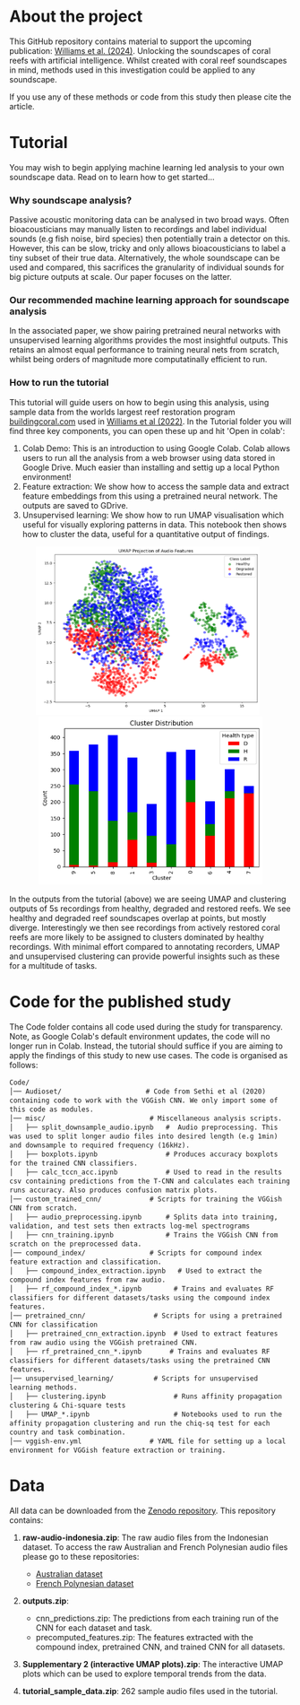 # About the project

This GitHub repository contains material to support the upcoming publication: [Williams et al. (2024)](https://www.biorxiv.org/content/10.1101/2024.02.02.578582v1). Unlocking the soundscapes of coral reefs with artificial intelligence.  Whilst created with coral reef soundscapes in mind, methods used in this investigation could be applied to any soundscape.

If you use any of these methods or code from this study then please cite the article.

# Tutorial
You may wish to begin applying machine learning led analysis to your own soundscape data. Read on to learn how to get started...

### Why soundscape analysis?
Passive acoustic monitoring data can be analysed in two broad ways. Often bioacousticians may manually listen to recordings and label individual sounds (e.g fish noise, bird species) then potentially train a detector on this. However, this can be slow, tricky and only allows bioacousticians to label a tiny subset of their true data. Alternatively, the whole soundscape can be used and compared, this sacrifices the granularity of individual sounds for big picture outputs at scale. Our paper focuses on the latter.

### Our recommended machine learning approach for soundscape analysis
In the associated paper, we show pairing pretrained neural networks with unsupervised learning algorithms provides the most insightful outputs. This retains an almost equal performance to training neural nets from scratch, whilst being orders of magnitude more computatinally efficient to run. 

### How to run the tutorial
This tutorial will guide users on how to begin using this analysis, using sample data from the worlds largest reef restoration program [buildingcoral.com](https://www.buildingcoral.com/) used in [Williams et al (2022)](https://doi.org/10.1016/j.ecolind.2022.108986). In the Tutorial folder you will find three key components, you can open these up and hit 'Open in colab':
1. Colab Demo: This is an introduction to using Google Colab. Colab allows users to run all the analysis from a web browser using data stored in Google Drive. Much easier than installing and settig up a local Python environment! 
2. Feature extraction: We show how to access the sample data and extract feature embeddings from this using a pretrained neural network. The outputs are saved to GDrive.
3. Unsupervised learning: We show how to run UMAP visualisation which useful for visually exploring patterns in data. This notebook then shows how to cluster the data, useful for a quantitative output of findings.

<p align="center">
  <img src="https://github.com/BenUCL/Reef-acoustics-and-AI/blob/main/Tutorial/sample_data_umap.png?raw=true" width="400" height="300" style="margin-right: 10px;" />
  <img src="https://github.com/BenUCL/Reef-acoustics-and-AI/blob/main/Tutorial/sample_data_clustering.png?raw=true" width="400" height="300" />
</p>

In the outputs from the tutorial (above) we are seeing UMAP and clustering outputs of 5s recordings from healthy, degraded and restored reefs. We see healthy and degraded reef soundscapes overlap at points, but mostly diverge. Interestingly we then see recordings from actively restored coral reefs are more likely to be assigned to clusters dominated by healthy recordings. With minimal effort compared to annotating recorders, UMAP and unsupervised clustering can provide powerful insights such as these for a multitude of tasks.


# Code for the published study
The Code folder contains all code used during the study for transparency. Note, as Google Colab's default environment updates, the code will no longer run in Colab. Instead, the tutorial should suffice if you are aiming to apply the findings of this study to new use cases. The code is organised as follows:

```
Code/
│── Audioset/                     # Code from Sethi et al (2020) containing code to work with the VGGish CNN. We only import some of this code as modules.
│── misc/                          # Miscellaneous analysis scripts.
│   ├── split_downsample_audio.ipynb   #  Audio preprocessing. This was used to split longer audio files into desired length (e.g 1min) and downsample to required frequency (16kHz).
│   ├── boxplots.ipynb                 # Produces accuracy boxplots for the trained CNN classifiers.
│   ├── calc_tccn_acc.ipynb            # Used to read in the results csv containing predictions from the T-CNN and calculates each training runs accuracy. Also produces confusion matrix plots.
│── custom_trained_cnn/            # Scripts for training the VGGish CNN from scratch.
│   ├── audio_preprocessing.ipynb      # Splits data into training, validation, and test sets then extracts log-mel spectrograms
│   ├── cnn_training.ipynb             # Trains the VGGish CNN from scratch on the preprocessed data.
│── compound_index/                # Scripts for compound index feature extraction and classification.
│   ├── compound_index_extraction.ipynb   # Used to extract the compound index features from raw audio.
│   ├── rf_compound_index_*.ipynb        # Trains and evaluates RF classifiers for different datasets/tasks using the compound index features.
│── pretrained_cnn/                 # Scripts for using a pretrained CNN for classification
│   ├── pretrained_cnn_extraction.ipynb  # Used to extract features from raw audio using the VGGish pretrained CNN.
│   ├── rf_pretrained_cnn_*.ipynb       # Trains and evaluates RF classifiers for different datasets/tasks using the pretrained CNN features.
│── unsupervised_learning/          # Scripts for unsupervised learning methods.
│   ├── clustering.ipynb                 # Runs affinity propagation clustering & Chi-square tests
│   ├── UMAP_*.ipynb                     # Notebooks used to run the affinity propagation clustering and run the chiq-sq test for each country and task combination.
│── vggish-env.yml                 # YAML file for setting up a local environment for VGGish feature extraction or training.
```

# Data
All data can be downloaded from the [Zenodo repository](https://zenodo.org/records/14840526). This repository contains:
1. **raw-audio-indonesia.zip**: The raw audio files from the Indonesian dataset. To access the raw Australian and French Polynesian audio files please go to these repositories:
   - [Australian dataset](https://zenodo.org/records/10539938)
   - [French Polynesian dataset](https://zenodo.org/records/10539938)
   
2. **outputs.zip**:
   - cnn_predictions.zip: The predictions from each training run of the CNN for each dataset and task.
   - precomputed_features.zip: The features extracted with the compound index, pretrained CNN, and trained CNN for all datasets.

3. **Supplementary 2 (interactive UMAP plots).zip**: The interactive UMAP plots which can be used to explore temporal trends from the data.

4. **tutorial_sample_data.zip**: 262 sample audio files used in the tutorial.

